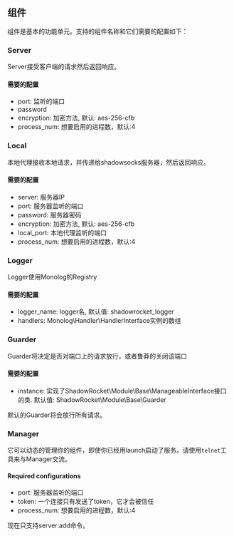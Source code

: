 
## 组件

组件是基本的功能单元。支持的组件名称和它们需要的配置如下：

### Server

Server接受客户端的请求然后返回响应。

#### 需要的配置

- port: 监听的端口
- password
- encryption: 加密方法, 默认: aes-256-cfb
- process_num: 想要启用的进程数，默认:4

### Local

本地代理接收本地请求，并传递给shadowsocks服务器，然后返回响应。

#### 需要的配置

- server: 服务器IP
- port: 服务器监听的端口
- password: 服务器密码
- encryption: 加密方法, 默认: aes-256-cfb
- local_port: 本地代理监听的端口
- process_num: 想要启用的进程数，默认:4

### Logger

Logger使用Monolog的Registry

#### 需要的配置

- logger_name: logger名, 默认值: shadowrocket_logger
- handlers: Monolog\Handler\HandlerInterface实例的数组

### Guarder

Guarder将决定是否对端口上的请求放行，或者鲁莽的关闭该端口

#### 需要的配置

- instance: 实现了ShadowRocket\Module\Base\ManageableInterface接口的类. 
默认值: ShadowRocket\Module\Base\Guarder

默认的Guarder将会放行所有请求。

### Manager

它可以动态的管理你的组件，即使你已经用launch启动了服务。请使用`telnet`工具来与Manager交流。

#### Required configurations

- port: 服务器监听的端口
- token: 一个连接只有发送了token，它才会被信任
- process_num: 想要启用的进程数，默认:4

现在只支持server:add命令。

